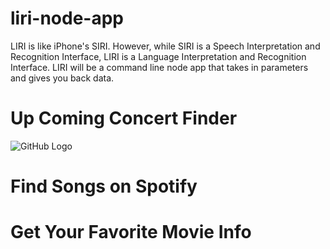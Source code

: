 # liri-node-app

LIRI is like iPhone's SIRI. However, while SIRI is a Speech Interpretation and Recognition Interface, LIRI is a Language Interpretation and Recognition Interface. LIRI will be a command line node app that takes in parameters and gives you back data.

# Up Coming Concert Finder
![GitHub Logo](/pictures/liri-concert-finder.png)

# Find Songs on Spotify


# Get Your Favorite Movie Info
